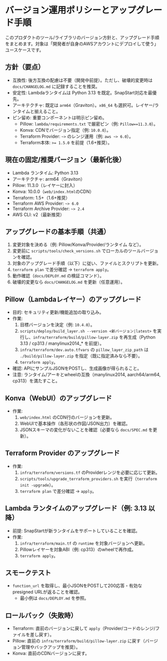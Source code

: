 # バージョン運用ポリシーとアップグレード手順

このプロダクトのツール/ライブラリのバージョン方針と、アップグレード手順をまとめます。対象は「開発者が自身のAWSアカウントにデプロイして使う」ユースケースです。

## 方針（要点）
- 互換性: 後方互換の配慮は不要（開発中前提）。ただし、破壊的変更時は `docs/CHANGELOG.md` に記録することを推奨。
- 安定性: Lambdaランタイムは Python 3.13 を既定。SnapStart対応を最優先。
- アーキテクチャ: 既定は `arm64`（Graviton）。`x86_64` も選択可。レイヤー/ランタイムと揃えること。
- ピン留め: 重要コンポーネントは明示ピン留め。
  - Pillow: `lambda/requirements.txt` で厳密ピン（例: `Pillow==11.3.0`）。
  - Konva: CDNでバージョン指定（例: `10.0.0`）。
  - Terraform Provider: `~>` のレンジ運用（例: `aws ~> 6.0`）。
  - Terraform本体: `>= 1.5.0` を前提（1.6+推奨）。

## 現在の固定/推奨バージョン（最新化後）
- Lambda ランタイム: Python 3.13
- アーキテクチャ: arm64（Graviton）
- Pillow: 11.3.0（レイヤーに封入）
- Konva: 10.0.0（`web/index.html`のCDN）
- Terraform: 1.5+（1.6+推奨）
- Terraform AWS Provider: `~> 6.0`
- Terraform Archive Provider: `~> 2.4`
- AWS CLI: v2（最新推奨）

## アップグレードの基本手順（共通）
1) 変更対象を決める（例: Pillow/Konva/Provider/ランタイム など）。
2) 変更前に `scripts/tools/check_versions.sh` でローカルのツールバージョンを確認。
3) 対象のアップグレード手順（以下）に従い、ファイルとスクリプトを更新。
4) `terraform plan` で差分確認 → `terraform apply`。
5) 動作確認（`docs/DEPLOY.md` の検証コマンド）。
6) 破壊的変更なら `docs/CHANGELOG.md` を更新（任意運用）。

## Pillow（Lambdaレイヤー）のアップグレード
- 目的: セキュリティ更新/機能追加の取り込み。
- 作業:
  1) 目標バージョンを決定（例: `10.4.0`）。
  2) `scripts/deploy/build_layer.sh --version <新バージョン|latest>` を実行し、`infra/terraform/build/pillow-layer.zip` を再生成（Python 3.13 / cp313 / manylinux2014_* を前提）。
  3) `infra/terraform/dev.auto.tfvars` の `pillow_layer_zip_path` は `./build/pillow-layer.zip` を指定（既に指定済みなら不要）。
  4) `terraform apply`。
- 確認: APIにサンプルJSONをPOSTし、生成画像が得られること。
- 注意: ランタイム/アーキとwheelの互換（manylinux2014, aarch64/arm64, cp313）を満たすこと。

## Konva（WebUI）のアップグレード
- 作業:
  1) `web/index.html` のCDN行のバージョンを更新。
  2) WebUIで基本操作（各形状の作図/JSON出力）を確認。
  3) JSONスキーマの変化がないことを確認（必要なら `docs/SPEC.md` を更新）。

## Terraform Provider のアップグレード
- 作業:
  1) `infra/terraform/versions.tf` のProviderレンジを必要に応じて更新。
  2) `scripts/tools/upgrade_terraform_providers.sh` を実行（`terraform init -upgrade`）。
  3) `terraform plan` で差分確認 → `apply`。

## Lambda ランタイムのアップグレード（例: 3.13 以降）
- 前提: SnapStartが新ランタイムをサポートしていることを確認。
- 作業:
  1) `infra/terraform/main.tf` の `runtime` を対象バージョンへ更新。
  2) Pillowレイヤーを対象ABI（例: cp313）のwheelで再作成。
  3) `terraform apply`。

## スモークテスト
- `function_url` を取得し、最小JSONをPOSTして200応答・有効なpresigned URLが返ることを確認。
  - 最小例は `docs/DEPLOY.md` を参照。

## ロールバック（失敗時）
- Terraform: 直前のバージョンに戻して `apply`（Provider/コードのレンジ/ファイルを差し戻す）。
- Pillow: 直前の `infra/terraform/build/pillow-layer.zip` に戻す（バージョン管理やバックアップを推奨）。
- Konva: 直前のCDNバージョンに戻す。
